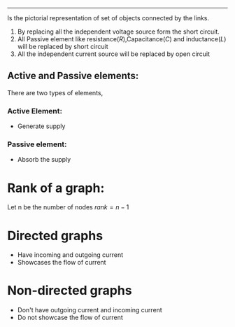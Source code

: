 ___
Is the pictorial representation of set of objects connected by the links.


1. By replacing all the independent voltage source form the short circuit.
2. All Passive element like resistance($R$),Capacitance($C$) and inductance($L$) will be replaced by short circuit
3. All the independent current source will be replaced by open circuit


## Active and Passive elements:
There are two types of elements,
### Active Element:
- Generate supply
### Passive element:
- Absorb the supply

# Rank of a graph:
Let n be the number of nodes
$rank=n-1$

# Directed graphs
- Have incoming and outgoing current
- Showcases the flow of current

# Non-directed graphs
- Don't have outgoing current and incoming current
- Do not showcase the flow of current


